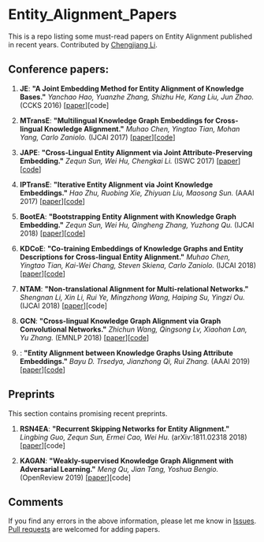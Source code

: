 # Entity_Alignment_Papers

This is a repo listing some must-read papers on Entity Alignment published in recent years. Contributed by [Chengjiang Li](https://github.com/iamlockelightning).



## Conference papers:

1. **JE**: **"A Joint Embedding Method for Entity Alignment of Knowledge Bases."**
*Yanchao Hao, Yuanzhe Zhang, Shizhu He, Kang Liu, Jun Zhao.* (CCKS 2016) \[[paper](http://ir.ia.ac.cn/bitstream/173211/20186/1/A%20Joint%20Embedding%20Method%20for%20Entity%20Alignment%20of%20Knowledge%20Bases.pdf)\]\[code\]

1. **MTransE**: **"Multilingual Knowledge Graph Embeddings for Cross-lingual Knowledge Alignment."**
*Muhao Chen, Yingtao Tian, Mohan Yang, Carlo Zaniolo.* (IJCAI 2017) \[[paper](https://www.ijcai.org/proceedings/2017/0209.pdf)\]\[[code](https://github.com/muhaochen/MTransE)\]

1. **JAPE**: **"Cross-Lingual Entity Alignment via Joint Attribute-Preserving Embedding."**
*Zequn Sun, Wei Hu, Chengkai Li.* (ISWC 2017) \[[paper](https://iswc2017.semanticweb.org/wp-content/uploads/papers/MainProceedings/188.pdf)\]\[[code](https://github.com/nju-websoft/JAPE)\]

1. **IPTransE**: **"Iterative Entity Alignment via Joint Knowledge Embeddings."**
*Hao Zhu, Ruobing Xie, Zhiyuan Liu, Maosong Sun.* (AAAI 2017) \[[paper](https://www.ijcai.org/proceedings/2017/0595.pdf)\]\[[code](https://github.com/thunlp/IEAJKE)\]

1. **BootEA**: **"Bootstrapping Entity Alignment with Knowledge Graph Embedding."**
*Zequn Sun, Wei Hu, Qingheng Zhang, Yuzhong Qu.* (IJCAI 2018) \[[paper](https://www.ijcai.org/proceedings/2018/0611.pdf)\]\[[code](https://github.com/nju-websoft/BootEA)\]

1. **KDCoE**: **"Co-training Embeddings of Knowledge Graphs and Entity Descriptions for Cross-lingual Entity Alignment."**
*Muhao Chen, Yingtao Tian, Kai-Wei Chang, Steven Skiena, Carlo Zaniolo.* (IJCAI 2018) \[[paper](https://www.ijcai.org/proceedings/2018/0556.pdf)\]\[[code](https://github.com/muhaochen/MTransE-tf)\]

1. **NTAM**: **"Non-translational Alignment for Multi-relational Networks."**
*Shengnan Li, Xin Li, Rui Ye, Mingzhong Wang, Haiping Su, Yingzi Ou.* (IJCAI 2018) \[[paper](https://www.ijcai.org/proceedings/2018/0581.pdf)\]\[code\]

1. **GCN**: **"Cross-lingual Knowledge Graph Alignment via Graph Convolutional Networks."**
*Zhichun Wang, Qingsong Lv, Xiaohan Lan, Yu Zhang.* (EMNLP 2018) \[[paper](https://www.aclweb.org/anthology/D18-1032)\]\[[code](https://github.com/1049451037/GCN-Align)\]

1. : **"Entity Alignment between Knowledge Graphs Using Attribute Embeddings."**
*Bayu D. Trsedya, Jianzhong Qi, Rui Zhang.* (AAAI 2019) \[[paper](http://www.ruizhang.info/publications/AAAI2019-Entity%20Alignment%20between%20Knowledge%20Graphs%20Using%20Attribute%20Embeddings.pdf)\]\[[code](https://bitbucket.org/bayudt/kba/src)\]



## Preprints

This section contains promising recent preprints.

1. **RSN4EA**: **"Recurrent Skipping Networks for Entity Alignment."**
*Lingbing Guo, Zequn Sun, Ermei Cao, Wei Hu.* (arXiv:1811.02318 2018) \[[paper](https://arxiv.org/pdf/1811.02318.pdf)\]\[code\]

1. **KAGAN**: **"Weakly-supervised Knowledge Graph Alignment with Adversarial Learning."**
*Meng Qu, Jian Tang, Yoshua Bengio.* (OpenReview 2019) \[[paper](https://openreview.net/pdf?id=S14h9sCqYm)\]\[code\]



## Comments

If you find any errors in the above information, please let me know in [Issues](https://github.com/THU-KEG/Entity_Alignment_Papers/issues). [Pull requests](https://github.com/THU-KEG/Entity_Alignment_Papers/pulls) are welcomed for adding papers.
